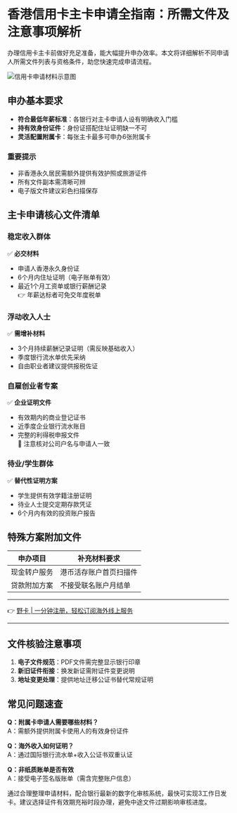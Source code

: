 # 香港信用卡主卡申请全指南：所需文件及注意事项解析

办理信用卡主卡前做好充足准备，能大幅提升申办效率。本文将详细解析不同申请人所需文件列表与资格条件，助您快速完成申请流程。

![信用卡申请材料示意图](https://via.placeholder.com/800x400)

## 申办基本要求
- **符合最低年薪标准**：各银行对主卡申请人设有明确收入门槛
- **持有效身份证件**：身份证搭配住址证明缺一不可
- **灵活配置附属卡**：每张主卡最多可申办6张附属卡

### 重要提示
- 非香港永久居民需额外提供有效护照或旅游证件
- 所有文件副本需清晰可辨
- 电子版文件建议彩色扫描保存

## 主卡申请核心文件清单

### 稳定收入群体 
✅ **必交材料**  
- 申请人香港永久身份证  
- 6个月内住址证明（电子账单有效）  
- 最近1个月工资单或银行薪酬记录  
👉 年薪达标者可免交年度税单

### 浮动收入人士  
✅ **需增补材料**  
- 3个月持续薪酬记录证明（需反映基础收入）  
- 季度银行流水单优先采纳  
- 自由职业者建议提供报税佐证

### 自雇创业者专案  
✅ **企业证明文件**  
- 有效期内的商业登记证书  
- 近季度企业银行流水账目  
- 完整的利得税申报文件  
🔑 注意核对公司户名与申请人一致

### 待业/学生群体  
✅ **替代性证明方案**  
- 学生提供有效学籍注册证明  
- 待业人士提交定期存款凭证  
- 6个月内有效的投资账户报告

## 特殊方案附加文件
| 申办项目       | 补充材料要求                 |
|----------------|------------------------------|
| 现金转户服务   | 港币活存账户首页扫描件       |
| 贷款附加方案   | 不接受联名账户月结单         |

---

👉 [野卡 | 一分钟注册，轻松订阅海外线上服务](https://bbtdd.com/yeka)  

---

## 文件核验注意事项
1. **电子文件规范**：PDF文件需完整显示银行印章
2. **新旧证件衔接**：换发新证需附证件变更说明
3. **地址变更处理**：提供地址迁移公证书替代常规证明

## 常见问题速查
**Q：附属卡申请人需要哪些材料？**  
A：需额外提供附属卡使用人的有效身份证件

**Q：海外收入如何证明？**  
A：通过国际银行流水单+收入公证书双重认证

**Q：非纸质账单是否有效**  
A：接受电子签名版账单（需含完整账户信息）

通过合理整理申请材料，配合银行最新的数字化审核系统，最快可实现3工作日发卡。建议选择证件有效期充裕时段办理，避免中途文件过期影响审核进度。